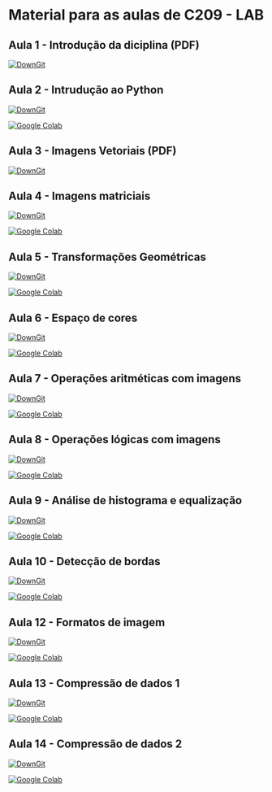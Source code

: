 # Material para as aulas de C209 - LAB

## Aula 1 - Introdução da diciplina (PDF)

[![DownGit](https://badgen.net/badge/Download/from%20Github/purple?icon=github)](https://downgit.github.io/#/home?url=https://github.com/avnerjose/INATEL-C209/tree/main/Aulas/aula-01-apresentacao.pdf)

## Aula 2 - Intrudução ao Python

[![DownGit](https://badgen.net/badge/Download/from%20Github/purple?icon=github)](https://downgit.github.io/#/home?url=https://github.com/avnerjose/INATEL-C209/tree/main/Aulas/aula-02-introducao-ao-Python)

[![Google Colab](https://badgen.net/badge/Launch/on%20Google%20Colab/blue?icon=terminal)](https://colab.research.google.com/github/avnerjose/INATEL-C209/blob/main/Aulas/aula-02-introducao-ao-Python/Aula%2002.ipynb)

## Aula 3 - Imagens Vetoriais (PDF)

[![DownGit](https://badgen.net/badge/Download/from%20Github/purple?icon=github)](https://downgit.github.io/#/home?url=https://github.com/avnerjose/INATEL-C209/tree/main/Aulas/aula-03-imagens-vetoriais)

## Aula 4 - Imagens matriciais

[![DownGit](https://badgen.net/badge/Download/from%20Github/purple?icon=github)](https://downgit.github.io/#/home?url=https://github.com/avnerjose/INATEL-C209/tree/main/Aulas/aula-04-imagens-matriciais)

[![Google Colab](https://badgen.net/badge/Launch/on%20Google%20Colab/blue?icon=terminal)](https://colab.research.google.com/github/avnerjose/INATEL-C209/blob/main/Aulas/aula-04-imagens-matriciais/Aula%204%20.ipynb)

## Aula 5 - Transformações Geométricas

[![DownGit](https://badgen.net/badge/Download/from%20Github/purple?icon=github)](https://downgit.github.io/#/home?url=https://github.com/avnerjose/INATEL-C209/tree/main/Aulas/aula-05-transformacoes-geometricas)

[![Google Colab](https://badgen.net/badge/Launch/on%20Google%20Colab/blue?icon=terminal)](https://colab.research.google.com/github/avnerjose/INATEL-C209/blob/main/Aulas/aula-05-transformacoes-geometricas/Aula%205.ipynb)

## Aula 6 - Espaço de cores

[![DownGit](https://badgen.net/badge/Download/from%20Github/purple?icon=github)](https://downgit.github.io/#/home?url=https://github.com/avnerjose/INATEL-C209/tree/main/Aulas/aula-06-espaco-de-cores)

[![Google Colab](https://badgen.net/badge/Launch/on%20Google%20Colab/blue?icon=terminal)](https://colab.research.google.com/github/avnerjose/INATEL-C209/blob/main/Aulas/aula-06-espaco-de-cores/Aula%206.ipynb)

## Aula 7 - Operações aritméticas com imagens

[![DownGit](https://badgen.net/badge/Download/from%20Github/purple?icon=github)](https://downgit.github.io/#/home?url=https://github.com/avnerjose/INATEL-C209/tree/main/Aulas/aula-07-operacoes-aritmeticas)

[![Google Colab](https://badgen.net/badge/Launch/on%20Google%20Colab/blue?icon=terminal)](https://colab.research.google.com/github/avnerjose/INATEL-C209/blob/main/Aulas/aula-07-operacoes-aritmeticas/Aula%207.ipynb)

## Aula 8 - Operações lógicas com imagens

[![DownGit](https://badgen.net/badge/Download/from%20Github/purple?icon=github)](https://downgit.github.io/#/home?url=https://github.com/avnerjose/INATEL-C209/tree/main/Aulas/aula-08-operacoes-logicas)

[![Google Colab](https://badgen.net/badge/Launch/on%20Google%20Colab/blue?icon=terminal)](https://colab.research.google.com/github/avnerjose/INATEL-C209/blob/main/Aulas/aula-08-operacoes-logicas/Aula%208.ipynb)

## Aula 9 - Análise de histograma e equalização

[![DownGit](https://badgen.net/badge/Download/from%20Github/purple?icon=github)](https://downgit.github.io/#/home?url=https://github.com/avnerjose/INATEL-C209/tree/main/Aulas/aula-09-analise-de-histograma-e-equalizacao)

[![Google Colab](https://badgen.net/badge/Launch/on%20Google%20Colab/blue?icon=terminal)](https://colab.research.google.com/github/avnerjose/INATEL-C209/blob/main/Aulas/aula-09-analise-de-histograma-e-equalizacao/Aula%209.ipynb)

## Aula 10 - Detecção de bordas


[![DownGit](https://badgen.net/badge/Download/from%20Github/purple?icon=github)](https://downgit.github.io/#/home?url=https://github.com/avnerjose/INATEL-C209/tree/main/Aulas/aula-10-deteccao-de-bordas)

[![Google Colab](https://badgen.net/badge/Launch/on%20Google%20Colab/blue?icon=terminal)](https://colab.research.google.com/github/avnerjose/INATEL-C209/blob/main/Aulas/aula-10-deteccao-de-bordas/Aula%210.ipynb)

## Aula 12 - Formatos de imagem

[![DownGit](https://badgen.net/badge/Download/from%20Github/purple?icon=github)](https://downgit.github.io/#/home?url=https://github.com/avnerjose/INATEL-C209/tree/main/Aulas/aula-12-formatos-de-imagens)

[![Google Colab](https://badgen.net/badge/Launch/on%20Google%20Colab/blue?icon=terminal)](https://colab.research.google.com/github/avnerjose/INATEL-C209/blob/main/Aulas/aula-12-formatos-de-imagens/Aula%212.ipynb)

## Aula 13 - Compressão de dados 1

[![DownGit](https://badgen.net/badge/Download/from%20Github/purple?icon=github)](https://downgit.github.io/#/home?url=https://github.com/avnerjose/INATEL-C209/tree/main/Aulas/aula-13-compressao-de-dados-pt1)

[![Google Colab](https://badgen.net/badge/Launch/on%20Google%20Colab/blue?icon=terminal)](https://colab.research.google.com/github/avnerjose/INATEL-C209/blob/main/Aulas/aula-13-compressao-de-dados-pt1/Aula%213.ipynb)

## Aula 14 - Compressão de dados 2

[![DownGit](https://badgen.net/badge/Download/from%20Github/purple?icon=github)](https://downgit.github.io/#/home?url=https://github.com/avnerjose/INATEL-C209/tree/main/Aulas/aula-14-compressao-de-dados-pt2)

[![Google Colab](https://badgen.net/badge/Launch/on%20Google%20Colab/blue?icon=terminal)](https://colab.research.google.com/github/avnerjose/INATEL-C209/blob/main/Aulas/aula-14-compressao-de-dados-pt2/Aula%214.ipynb)





